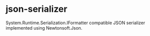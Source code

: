 json-serializer
===============

System.Runtime.Serialization.IFormatter compatible JSON serializer implemented using Newtonsoft.Json.
